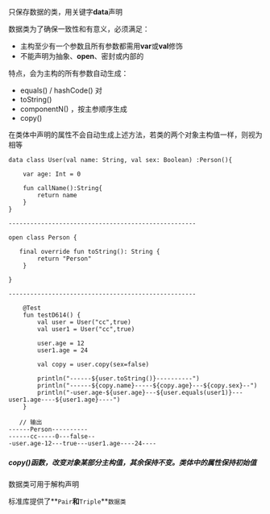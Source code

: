 只保存数据的类，用关键字**data**声明

数据类为了确保一致性和有意义，必须满足：

* 主构至少有一个参数且所有参数都需用**var**或**val**修饰
* 不能声明为抽象、**open**、密封或内部的

特点，会为主构的所有参数自动生成：

* equals\(\) / hashCode\(\) 对
* toString\(\)
* componentN\(\) ，按主参顺序生成
* copy\(\)

在类体中声明的属性不会自动生成上述方法，若类的两个对象主构值一样，则视为相等

```
data class User(val name: String, val sex: Boolean) :Person(){

    var age: Int = 0
    
    fun callName():String{
        return name
    }
}

----------------------------------------------------

open class Person {

   final override fun toString(): String {
        return "Person"
    }

}

----------------------------------------------------

    @Test
    fun testD614() {
        val user = User("cc",true)
        val user1 = User("cc",true)

        user.age = 12
        user1.age = 24

        val copy = user.copy(sex=false)

        println("------${user.toString()}----------")
        println("------${copy.name}-----${copy.age}---${copy.sex}--")
        println("-user.age-${user.age}---${user.equals(user1)}---user1.age----${user1.age}----")
    }
   
   // 输出
------Person----------
------cc-----0---false--
-user.age-12---true---user1.age----24----
```

##### copy\(\)函数，改变对象某部分主构值，其余保持不变。类体中的属性保持初始值

数据类可用于解构声明

标准库提供了**`Pair`**和**`Triple`**`数据类`



